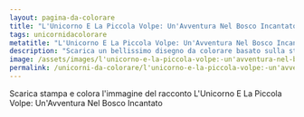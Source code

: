 ```yaml
---
layout: pagina-da-colorare
title: "L'Unicorno E La Piccola Volpe: Un'Avventura Nel Bosco Incantato"
tags: unicornidacolorare
metatitle: "L'Unicorno E La Piccola Volpe: Un'Avventura Nel Bosco Incantato da colorare"
description: "Scarica un bellissimo disegno da colorare basato sulla storia L'Unicorno E La Piccola Volpe: Un'Avventura Nel Bosco Incantato"
image: /assets/images/l'unicorno-e-la-piccola-volpe:-un'avventura-nel-bosco-incantato.png
permalink: /unicorni-da-colorare/l'unicorno-e-la-piccola-volpe:-un'avventura-nel-bosco-incantato-da-colorare.html
---
```

Scarica stampa e colora l'immagine del racconto L'Unicorno E La Piccola Volpe: Un'Avventura Nel Bosco Incantato
